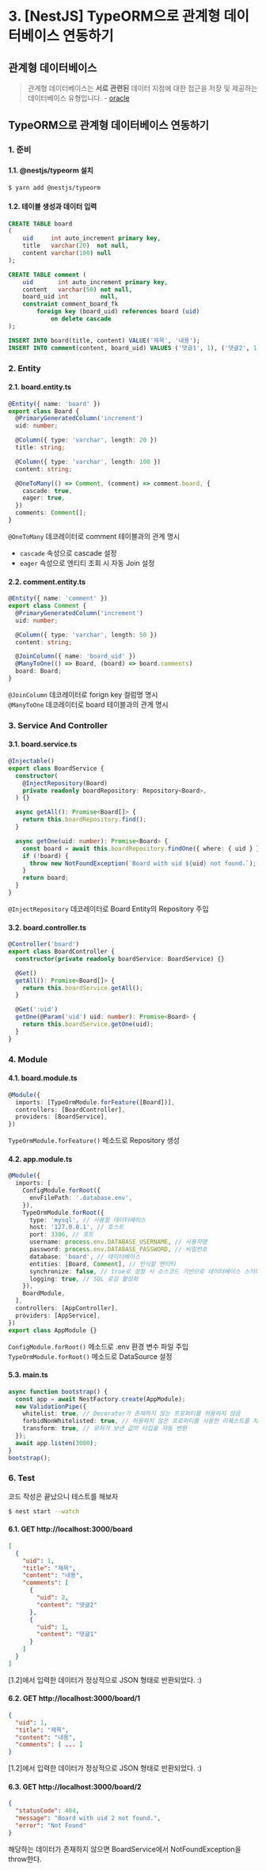 # 3. [NestJS] TypeORM으로 관계형 데이터베이스 연동하기

## 관계형 데이터베이스

> 관계형 데이터베이스는 **서로 관련된** 데이터 지점에 대한 접근을 저장 및 제공하는 데이터베이스 유형입니다. - [oracle](https://www.oracle.com/kr/database/what-is-a-relational-database/)

## TypeORM으로 관계형 데이터베이스 연동하기

### 1. 준비

#### 1.1. @nestjs/typeorm 설치

```bash
$ yarn add @nestjs/typeorm
```

#### 1.2. 테이블 생성과 데이터 입력

```sql
CREATE TABLE board
(
    uid     int auto_increment primary key,
    title   varchar(20)  not null,
    content varchar(100) null
);

CREATE TABLE comment (
    uid       int auto_increment primary key,
    content   varchar(50) not null,
    board_uid int         null,
    constraint comment_board_fk
        foreign key (board_uid) references board (uid)
            on delete cascade
);

INSERT INTO board(title, content) VALUE('제목', '내용');
INSERT INTO comment(content, board_uid) VALUES ('댓글1', 1), ('댓글2', 1);
```

### 2. Entity

#### 2.1. board.entity.ts

```ts
@Entity({ name: 'board' })
export class Board {
  @PrimaryGeneratedColumn('increment')
  uid: number;

  @Column({ type: 'varchar', length: 20 })
  title: string;

  @Column({ type: 'varchar', length: 100 })
  content: string;

  @OneToMany(() => Comment, (comment) => comment.board, {
    cascade: true,
    eager: true,
  })
  comments: Comment[];
}
```

`@OneToMany` 데코레이터로 comment 테이블과의 관계 명시

- `cascade` 속성으로 cascade 설정
- `eager` 속성으로 엔티티 조회 시 자동 Join 설정

#### 2.2. comment.entity.ts

```ts
@Entity({ name: 'comment' })
export class Comment {
  @PrimaryGeneratedColumn('increment')
  uid: number;

  @Column({ type: 'varchar', length: 50 })
  content: string;

  @JoinColumn({ name: 'board_uid' })
  @ManyToOne(() => Board, (board) => board.comments)
  board: Board;
}
```

`@JoinColumn` 데코레이터로 forign key 컬럼명 명시<br />
`@ManyToOne` 데코레이터로 board 테이블과의 관계 명시

### 3. Service And Controller

#### 3.1. board.service.ts

```ts
@Injectable()
export class BoardService {
  constructor(
    @InjectRepository(Board)
    private readonly boardRepository: Repository<Board>,
  ) {}

  async getAll(): Promise<Board[]> {
    return this.boardRepository.find();
  }

  async getOne(uid: number): Promise<Board> {
    const board = await this.boardRepository.findOne({ where: { uid } });
    if (!board) {
      throw new NotFoundException(`Board with uid ${uid} not found.`);
    }
    return board;
  }
}
```

`@InjectRepository` 데코레이터로 Board Entity의 Repository 주입

#### 3.2. board.controller.ts

```ts
@Controller('board')
export class BoardController {
  constructor(private readonly boardService: BoardService) {}

  @Get()
  getAll(): Promise<Board[]> {
    return this.boardService.getAll();
  }

  @Get(':uid')
  getOne(@Param('uid') uid: number): Promise<Board> {
    return this.boardService.getOne(uid);
  }
}
```

### 4. Module

#### 4.1. board.module.ts

```ts
@Module({
  imports: [TypeOrmModule.forFeature([Board])],
  controllers: [BoardController],
  providers: [BoardService],
})
```

`TypeOrmModule.forFeature()` 메소드로 Repository 생성

#### 4.2. app.module.ts

```ts
@Module({
  imports: [
    ConfigModule.forRoot({
      envFilePath: '.database.env',
    }),
    TypeOrmModule.forRoot({
      type: 'mysql', // 사용할 데이터베이스
      host: '127.0.0.1', // 호스트
      port: 3306, // 포트
      username: process.env.DATABASE_USERNAME, // 사용자명
      password: process.env.DATABASE_PASSWORD, // 비밀번호
      database: 'board', // 데이터베이스
      entities: [Board, Comment], // 인식할 엔티티
      synchronize: false, // true로 설정 시 소스코드 기반으로 데이터베이스 스키마를 동기화
      logging: true, // SQL 로깅 활성화
    }),
    BoardModule,
  ],
  controllers: [AppController],
  providers: [AppService],
})
export class AppModule {}
```

`ConfigModule.forRoot()` 메소드로 .env 환경 변수 파일 주입
`TypeOrmModule.forRoot()` 메소드로 DataSource 설정

#### 5.3. main.ts

```ts
async function bootstrap() {
  const app = await NestFactory.create(AppModule);
  new ValidationPipe({
    whitelist: true, // Decorator가 존재하지 않는 프로퍼티를 허용하지 않음
    forbidNonWhitelisted: true, // 허용하지 않은 프로퍼티를 사용한 리퀘스트를 차단
    transform: true, // 유저가 보낸 값의 타입을 자동 변환
  });
  await app.listen(3000);
}
bootstrap();
```

### 6. Test

코드 작성은 끝났으니 테스트를 해보자

```bash
$ nest start --watch
```

#### 6.1. GET http://localhost:3000/board

```json
[
  {
    "uid": 1,
    "title": "제목",
    "content": "내용",
    "comments": [
      {
        "uid": 2,
        "content": "댓글2"
      },
      {
        "uid": 1,
        "content": "댓글1"
      }
    ]
  }
]
```

[1.2]에서 입력한 데이터가 정상적으로 JSON 형태로 반환되었다. :)

#### 6.2. GET http://localhost:3000/board/1

```json
{
  "uid": 1,
  "title": "제목",
  "content": "내용",
  "comments": [ ... ]
}
```

[1.2]에서 입력한 데이터가 정상적으로 JSON 형태로 반환되었다. :)

#### 6.3. GET http://localhost:3000/board/2

```json
{
  "statusCode": 404,
  "message": "Board with uid 2 not found.",
  "error": "Not Found"
}
```

해당하는 데이터가 존재하지 않으면 BoardService에서 NotFoundException을 throw한다.

